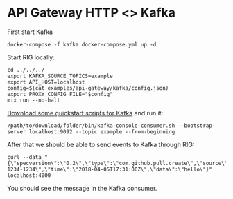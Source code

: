 # API Gateway HTTP <> Kafka

First start Kafka

```shell
docker-compose -f kafka.docker-compose.yml up -d
```

Start RIG locally:

```shell
cd ../../../
export KAFKA_SOURCE_TOPICS=example
export API_HOST=localhost
config=$(cat examples/api-gateway/kafka/config.json)
export PROXY_CONFIG_FILE="$config"
mix run --no-halt
```

[Download some quickstart scripts for Kafka](https://kafka.apache.org/quickstart) and run it:

```shell
/path/to/download/folder/bin/kafka-console-consumer.sh --bootstrap-server localhost:9092 --topic example --from-beginning
```

After that we should be able to send events to Kafka through RIG:

```shell
curl --data "{\"specversion\":\"0.2\",\"type\":\"com.github.pull.create\",\"source\":\"https://github.com/cloudevents/spec/pull\",\"id\":\"A234-1234-1234\",\"time\":\"2018-04-05T17:31:00Z\",\"data\":\"hello\"}"  localhost:4000
```

You should see the message in the Kafka consumer.
